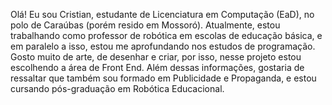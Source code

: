 Olá! Eu sou Cristian, estudante de Licenciatura em Computação (EaD), no polo de Caraúbas (porém resido em Mossoró). Atualmente, estou trabalhando como professor de robótica em escolas de educação básica, e em paralelo a isso, estou me aprofundando nos estudos de programação. Gosto muito de arte, de desenhar e criar, por isso, nesse projeto estou escolhendo a área de Front End. Além dessas informações, gostaria de ressaltar que também sou formado em Publicidade e Propaganda, e estou cursando pós-graduação em Robótica Educacional.